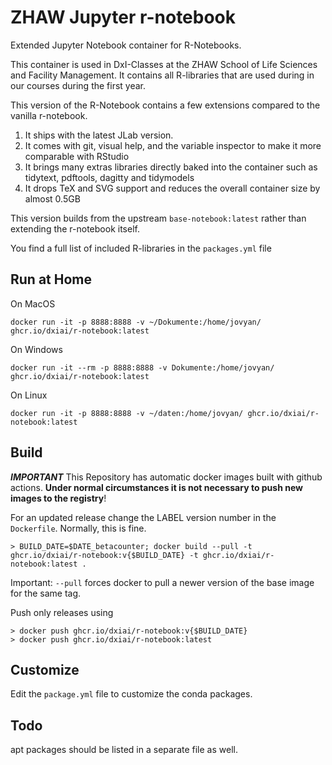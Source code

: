 # ZHAW Jupyter r-notebook

Extended Jupyter Notebook container for R-Notebooks. 

This container is used in DxI-Classes at the ZHAW School of Life Sciences and Facility Management. It contains all R-libraries that are used during in our courses during the first year. 

This version of the R-Notebook contains a few extensions compared to the vanilla r-notebook.

1. It ships with the latest JLab version.
2. It comes with git, visual help, and the variable inspector to make it more comparable with RStudio
3. It brings many extras libraries directly baked into the container such as tidytext, pdftools, dagitty and tidymodels
4. It drops TeX and SVG support and reduces the overall container size by almost 0.5GB

This version builds from the upstream `base-notebook:latest` rather than extending the r-notebook itself.

You find a full list of included R-libraries in the `packages.yml` file

## Run at Home

On MacOS

```
docker run -it -p 8888:8888 -v ~/Dokumente:/home/jovyan/ ghcr.io/dxiai/r-notebook:latest
```

On Windows

```
docker run -it --rm -p 8888:8888 -v Dokumente:/home/jovyan/ ghcr.io/dxiai/r-notebook:latest
```

On Linux

```
docker run -it -p 8888:8888 -v ~/daten:/home/jovyan/ ghcr.io/dxiai/r-notebook:latest
```

## Build

***IMPORTANT*** This Repository has automatic docker images built with github actions. **Under normal circumstances it is not necessary to push new images to the registry**!

For an updated release change the LABEL version number in the `Dockerfile`. Normally, this is fine. 

```
> BUILD_DATE=$DATE_betacounter; docker build --pull -t ghcr.io/dxiai/r-notebook:v{$BUILD_DATE} -t ghcr.io/dxiai/r-notebook:latest .
```

Important: `--pull` forces docker to pull a newer version of the base image for the same tag. 

Push only releases using

```
> docker push ghcr.io/dxiai/r-notebook:v{$BUILD_DATE}
> docker push ghcr.io/dxiai/r-notebook:latest
```

## Customize

Edit the `package.yml` file to customize the conda packages.

## Todo

apt packages should be listed in a separate file as well. 